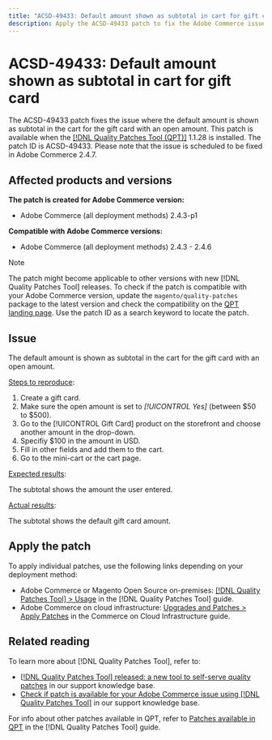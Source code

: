 ```yaml
---
title: "ACSD-49433: Default amount shown as subtotal in cart for gift card"
description: Apply the ACSD-49433 patch to fix the Adobe Commerce issue where the default amount is shown as subtotal in the cart for gift card with an open amount.
---
```

# ACSD-49433: Default amount shown as subtotal in cart for gift card

The ACSD-49433 patch fixes the issue where the default amount is shown as subtotal in the cart for the gift card with an open amount. This patch is available when the [[!DNL Quality Patches Tool (QPT)]](/help/announcements/adobe-commerce-announcements/magento-quality-patches-released-new-tool-to-self-serve-quality-patches.md) 1.1.28 is installed. The patch ID is ACSD-49433. Please note that the issue is scheduled to be fixed in Adobe Commerce 2.4.7.

## Affected products and versions

**The patch is created for Adobe Commerce version:**

* Adobe Commerce (all deployment methods) 2.4.3-p1

**Compatible with Adobe Commerce versions:**

* Adobe Commerce (all deployment methods) 2.4.3 - 2.4.6

>[!NOTE]
>
>The patch might become applicable to other versions with new [!DNL Quality Patches Tool] releases. To check if the patch is compatible with your Adobe Commerce version, update the `magento/quality-patches` package to the latest version and check the compatibility on the [QPT landing page](https://experienceleague.adobe.com/tools/commerce-quality-patches/index.html). Use the patch ID as a search keyword to locate the patch.

## Issue

The default amount is shown as subtotal in the cart for the gift card with an open amount.

<u>Steps to reproduce</u>:

1. Create a gift card.
1. Make sure the open amount is set to *[!UICONTROL Yes]* (between $50 to $500).
1. Go to the [!UICONTROL Gift Card] product on the storefront and choose another amount in the drop-down.
1. Specifiy $100 in the amount in USD.
1. Fill in other fields and add them to the cart.
1. Go to the mini-cart or the cart page.

<u>Expected results</u>:

The subtotal shows the amount the user entered.

<u>Actual results</u>:

The subtotal shows the default gift card amount.

## Apply the patch

To apply individual patches, use the following links depending on your deployment method:

* Adobe Commerce or Magento Open Source on-premises: [[!DNL Quality Patches Tool] > Usage](https://experienceleague.adobe.com/docs/commerce-operations/tools/quality-patches-tool/usage.html) in the [!DNL Quality Patches Tool] guide.
* Adobe Commerce on cloud infrastructure: [Upgrades and Patches > Apply Patches](https://experienceleague.adobe.com/docs/commerce-cloud-service/user-guide/develop/upgrade/apply-patches.html) in the Commerce on Cloud Infrastructure guide.

## Related reading

To learn more about [!DNL Quality Patches Tool], refer to:

* [[!DNL Quality Patches Tool] released: a new tool to self-serve quality patches](/help/announcements/adobe-commerce-announcements/magento-quality-patches-released-new-tool-to-self-serve-quality-patches.md) in our support knowledge base.
* [Check if patch is available for your Adobe Commerce issue using [!DNL Quality Patches Tool]](/help/support-tools/patches-available-in-qpt-tool/check-patch-for-magento-issue-with-magento-quality-patches.md) in our support knowledge base.

For info about other patches available in QPT, refer to [Patches available in QPT](https://experienceleague.adobe.com/tools/commerce-quality-patches/index.html) in the [!DNL Quality Patches Tool] guide.
